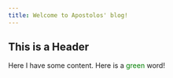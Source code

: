 ```yaml
---
title: Welcome to Apostolos' blog!
---
```


## This is a Header
<p>Here I have some content. Here is a <span style="color: green;">green</span> word!</p>
